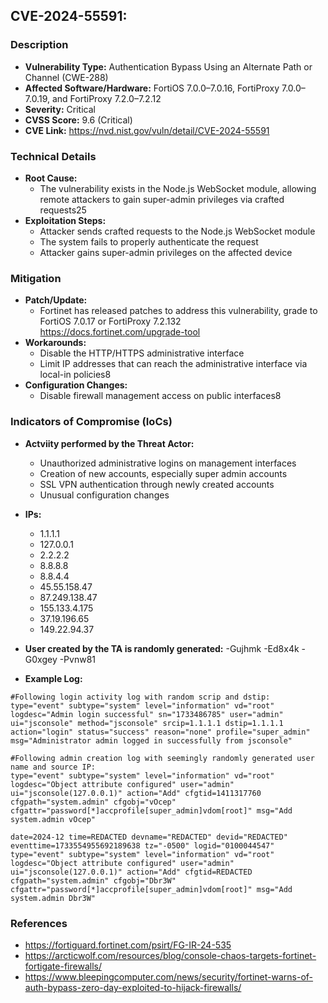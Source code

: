 ## CVE-2024-55591: 


### Description
- **Vulnerability Type:** Authentication Bypass Using an Alternate Path or Channel (CWE-288)
- **Affected Software/Hardware:** FortiOS 7.0.0–7.0.16, FortiProxy 7.0.0–7.0.19, and FortiProxy 7.2.0–7.2.12
- **Severity:** Critical
- **CVSS Score:** 9.6 (Critical)
- **CVE Link:** https://nvd.nist.gov/vuln/detail/CVE-2024-55591

### Technical Details
- **Root Cause:** 
  - The vulnerability exists in the Node.js WebSocket module, allowing remote attackers to gain super-admin privileges via crafted requests25
- **Exploitation Steps:**
  - Attacker sends crafted requests to the Node.js WebSocket module
  - The system fails to properly authenticate the request
  - Attacker gains super-admin privileges on the affected device


### Mitigation
- **Patch/Update:** 
  - Fortinet has released patches to address this vulnerability, grade to FortiOS 7.0.17 or FortiProxy 7.2.132 https://docs.fortinet.com/upgrade-tool
- **Workarounds:** 
  - Disable the HTTP/HTTPS administrative interface
  - Limit IP addresses that can reach the administrative interface via local-in policies8
- **Configuration Changes:** 
  - Disable firewall management access on public interfaces8


### Indicators of Compromise (IoCs)
- **Actviity performed by the Threat Actor:**
  - Unauthorized administrative logins on management interfaces
  - Creation of new accounts, especially super admin accounts
  - SSL VPN authentication through newly created accounts
  - Unusual configuration changes
- **IPs:**
  - 1.1.1.1
  - 127.0.0.1
  - 2.2.2.2
  - 8.8.8.8
  - 8.8.4.4
  - 45.55.158.47 
  - 87.249.138.47
  - 155.133.4.175
  - 37.19.196.65
  - 149.22.94.37
- **User created by the TA is randomly generated:**
  -Gujhmk
  -Ed8x4k
  -G0xgey
  -Pvnw81

- **Example Log:**
```
#Following login activity log with random scrip and dstip:
type="event" subtype="system" level="information" vd="root" logdesc="Admin login successful" sn="1733486785" user="admin" ui="jsconsole" method="jsconsole" srcip=1.1.1.1 dstip=1.1.1.1 action="login" status="success" reason="none" profile="super_admin" msg="Administrator admin logged in successfully from jsconsole"

#Following admin creation log with seemingly randomly generated user name and source IP:
type="event" subtype="system" level="information" vd="root" logdesc="Object attribute configured" user="admin" ui="jsconsole(127.0.0.1)" action="Add" cfgtid=1411317760 cfgpath="system.admin" cfgobj="vOcep" cfgattr="password[*]accprofile[super_admin]vdom[root]" msg="Add system.admin vOcep"

date=2024-12 time=REDACTED devname="REDACTED" devid="REDACTED" eventtime=1733554955692189638 tz="-0500" logid="0100044547" type="event" subtype="system" level="information" vd="root" logdesc="Object attribute configured" user="admin" ui="jsconsole(127.0.0.1)" action="Add" cfgtid=REDACTED cfgpath="system.admin" cfgobj="Dbr3W" cfgattr="password[*]accprofile[super_admin]vdom[root]" msg="Add system.admin Dbr3W"
```


  ### References
  - https://fortiguard.fortinet.com/psirt/FG-IR-24-535
  - https://arcticwolf.com/resources/blog/console-chaos-targets-fortinet-fortigate-firewalls/
  - https://www.bleepingcomputer.com/news/security/fortinet-warns-of-auth-bypass-zero-day-exploited-to-hijack-firewalls/
